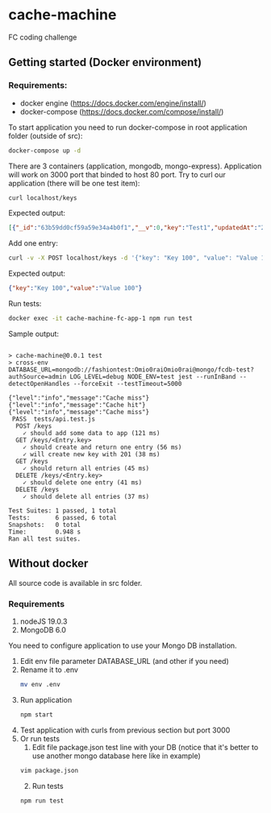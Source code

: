 # cache-machine
FC coding challenge

## Getting started (Docker environment)
### Requirements:
* docker engine (https://docs.docker.com/engine/install/)
* docker-compose (https://docs.docker.com/compose/install/)

To start application you need to run docker-compose in root application folder (outside of src):
```bash
docker-compose up -d
```
There are 3 containers (application, mongodb, mongo-express). Application will work on 3000 port that binded to host 80 port.
Try to curl our application (there will be one test item):
```bash
curl localhost/keys
```
Expected output:
```json
[{"_id":"63b59dd0cf59a59e34a4b0f1","__v":0,"key":"Test1","updatedAt":"2023-01-04T15:40:00.825Z","value":"Value1"}]
```
Add one entry:
```bash
curl -v -X POST localhost/keys -d '{"key": "Key 100", "value": "Value 100"}' -H 'Content-Type: application/json'
```
Expected output:
```json
{"key":"Key 100","value":"Value 100"}
```
Run tests:
```bash
docker exec -it cache-machine-fc-app-1 npm run test
```
Sample output:
```

> cache-machine@0.0.1 test
> cross-env DATABASE_URL=mongodb://fashiontest:Omio0raiOmio0rai@mongo/fcdb-test?authSource=admin LOG_LEVEL=debug NODE_ENV=test jest --runInBand --detectOpenHandles --forceExit --testTimeout=5000

{"level":"info","message":"Cache miss"}
{"level":"info","message":"Cache hit"}
{"level":"info","message":"Cache miss"}
 PASS  tests/api.test.js
  POST /keys
    ✓ should add some data to app (121 ms)
  GET /keys/<Entry.key>
    ✓ should create and return one entry (56 ms)
    ✓ will create new key with 201 (38 ms)
  GET /keys
    ✓ should return all entries (45 ms)
  DELETE /keys/<Entry.key>
    ✓ should delete one entry (41 ms)
  DELETE /keys
    ✓ should delete all entries (37 ms)

Test Suites: 1 passed, 1 total
Tests:       6 passed, 6 total
Snapshots:   0 total
Time:        0.948 s
Ran all test suites.
```

## Without docker 
All source code is available in src folder.
### Requirements
1) nodeJS 19.0.3
2) MongoDB 6.0

You need to configure application to use your Mongo DB installation.
1) Edit env file parameter DATABASE_URL (and other if you need)
2) Rename it to .env
    ```bash
    mv env .env
    ```
3) Run application
   ```bash
   npm start
   ```
4) Test application with curls from previous section but port 3000
5) Or run tests
   1) Edit file package.json test line with your DB (notice that it's better to use another mongo database here like in example)
   ```bash
   vim package.json
   ```
   2) Run tests
    ```bash
    npm run test
    ```